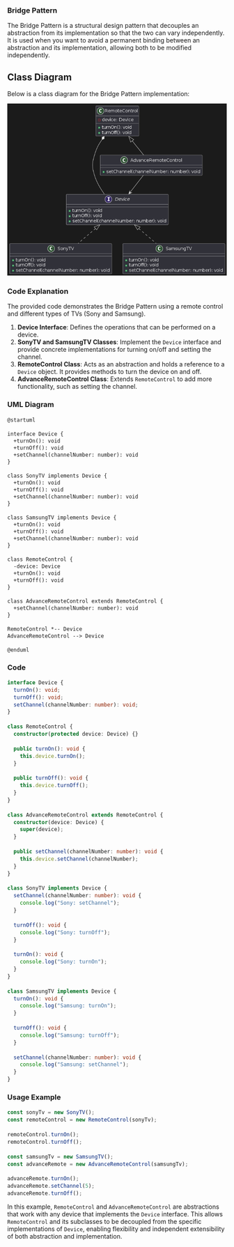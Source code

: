 ### Bridge Pattern

The Bridge Pattern is a structural design pattern that decouples an abstraction from its implementation so that the two can vary independently. It is used when you want to avoid a permanent binding between an abstraction and its implementation, allowing both to be modified independently.

## Class Diagram

Below is a class diagram for the Bridge Pattern implementation:

![Bridge Pattern Class Diagram](/images/bridge-pattern.png)

### Code Explanation

The provided code demonstrates the Bridge Pattern using a remote control and different types of TVs (Sony and Samsung).

1. **Device Interface**: Defines the operations that can be performed on a device.
2. **SonyTV and SamsungTV Classes**: Implement the `Device` interface and provide concrete implementations for turning on/off and setting the channel.
3. **RemoteControl Class**: Acts as an abstraction and holds a reference to a `Device` object. It provides methods to turn the device on and off.
4. **AdvanceRemoteControl Class**: Extends `RemoteControl` to add more functionality, such as setting the channel.

### UML Diagram

```plantuml
@startuml

interface Device {
  +turnOn(): void
  +turnOff(): void
  +setChannel(channelNumber: number): void
}

class SonyTV implements Device {
  +turnOn(): void
  +turnOff(): void
  +setChannel(channelNumber: number): void
}

class SamsungTV implements Device {
  +turnOn(): void
  +turnOff(): void
  +setChannel(channelNumber: number): void
}

class RemoteControl {
  -device: Device
  +turnOn(): void
  +turnOff(): void
}

class AdvanceRemoteControl extends RemoteControl {
  +setChannel(channelNumber: number): void
}

RemoteControl *-- Device
AdvanceRemoteControl --> Device

@enduml
```

### Code

```typescript
interface Device {
  turnOn(): void;
  turnOff(): void;
  setChannel(channelNumber: number): void;
}

class RemoteControl {
  constructor(protected device: Device) {}

  public turnOn(): void {
    this.device.turnOn();
  }

  public turnOff(): void {
    this.device.turnOff();
  }
}

class AdvanceRemoteControl extends RemoteControl {
  constructor(device: Device) {
    super(device);
  }

  public setChannel(channelNumber: number): void {
    this.device.setChannel(channelNumber);
  }
}

class SonyTV implements Device {
  setChannel(channelNumber: number): void {
    console.log("Sony: setChannel");
  }

  turnOff(): void {
    console.log("Sony: turnOff");
  }

  turnOn(): void {
    console.log("Sony: turnOn");
  }
}

class SamsungTV implements Device {
  turnOn(): void {
    console.log("Samsung: turnOn");
  }

  turnOff(): void {
    console.log("Samsung: turnOff");
  }

  setChannel(channelNumber: number): void {
    console.log("Samsung: setChannel");
  }
}
```

### Usage Example

```typescript
const sonyTv = new SonyTV();
const remoteControl = new RemoteControl(sonyTv);

remoteControl.turnOn();
remoteControl.turnOff();

const samsungTv = new SamsungTV();
const advanceRemote = new AdvanceRemoteControl(samsungTv);

advanceRemote.turnOn();
advanceRemote.setChannel(5);
advanceRemote.turnOff();
```

In this example, `RemoteControl` and `AdvanceRemoteControl` are abstractions that work with any device that implements the `Device` interface. This allows `RemoteControl` and its subclasses to be decoupled from the specific implementations of `Device`, enabling flexibility and independent extensibility of both abstraction and implementation.